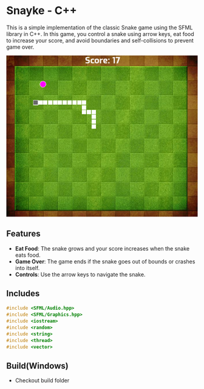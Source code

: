 # Snayke - C++

This is a simple implementation of the classic Snake game using the SFML library in C++. In this game, you control a snake using arrow keys, eat food to increase your score, and avoid boundaries and self-collisions to prevent game over.

![A Screenshot of Game](shot.png)

## Features

- **Eat Food**: The snake grows and your score increases when the snake eats food.
- **Game Over**: The game ends if the snake goes out of bounds or crashes into itself.
- **Controls**: Use the arrow keys to navigate the snake.

## Includes

```cpp
#include <SFML/Audio.hpp>
#include <SFML/Graphics.hpp>
#include <iostream>
#include <random>
#include <string>
#include <thread>
#include <vector>
```

## Build(Windows)

- Checkout build folder
